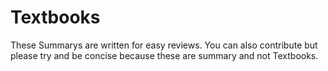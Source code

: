 # Textbooks

These Summarys are written for easy reviews.
You can also contribute but please try and be concise because these are summary and not Textbooks.
